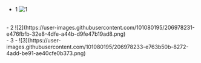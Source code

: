 - 1
![1](https://user-images.githubusercontent.com/101080195/206977091-f83c91c9-12c7-45e3-a694-aaabc69ff0f4.png)
<br>
- 2
![2](https://user-images.githubusercontent.com/101080195/206978231-e476fbfb-32e8-4dfe-a44b-d9fe47b19ad8.png)
<br>
- 3
- ![3](https://user-images.githubusercontent.com/101080195/206978233-e763b50b-8272-4add-be91-ae40cfe0b373.png)
